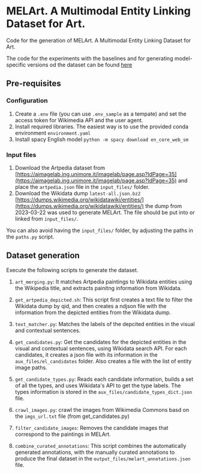 # MELArt. A Multimodal Entity Linking  Dataset for Art.

Code for the generation of MELArt. A Multimodal Entity Linking  Dataset for Art.

The code for the experiments with the baselines and for generating model-specific versions od the dataset can be found [here](https://github.com/HPI-Information-Systems/MELArt_experiments/)

## Pre-requisites

### Configuration

1. Create a `.env` file (you can use `.env_sample` as a tempate) and set the access token for Wikimedia API and the user agent.
2. Install required libraries. The easiest way is to use the provided conda environment `environment.yaml`
3. Install spacy English model `python -m spacy download en_core_web_sm`

### Input files
1. Download the Artpedia dataset from [https://aimagelab.ing.unimore.it/imagelab/page.asp?IdPage=35](https://aimagelab.ing.unimore.it/imagelab/page.asp?IdPage=35) and place the `artpedia.json` file in the `input_files/` folder.
2. Download the Wikidata dump `latest-all.json.bz2` [https://dumps.wikimedia.org/wikidatawiki/entities/](https://dumps.wikimedia.org/wikidatawiki/entities/) the dump from 2023-03-22 was used to generate MELArt. The file should be put into or linked from `input_files/`.

You can also avoid having the `input_files/` folder, by adjusting the paths in the `paths.py` script.

## Dataset generation

Execute the following scripts to generate the dataset.

1. `art_merging.py`: It matches Artpedia paintings to Wikidata entities using the Wikipedia title, and extracts painitng information from Wikidata.

2. `get_artpedia_depicted.sh`: This script first creates a text file to filter the Wikidata dump by qid, and then creates a ndjson file with the information from the depicted entities from the Wikidata dump.

3. `text_matcher.py`: Matches the labels of the depcited entities in the visual and contextual sentences.

4. `get_candidates.py`: Get the candidates for the depicted entities in the visual and contextual sentences, using Wikidata search API. For each candidates, it creates a json file with its information in the `aux_files/el_candidates` folder. Also creates a file with the list of entity image paths.

5. `get_candidate_types.py`: Reads each candidate information, builds a set of all the types, and uses Wikidata's API to get the type labels. The types information is stored in the `aux_files/candidate_types_dict.json` file.

6. `crawl_images.py`: crawl the images from Wikimedia Commons basd on the `imgs_url.txt` file (from get_candidates.py)

7. `filter_candidate_images`: Removes the candidate images that correspond to the paintings in MELArt.

8. `combine_curated_annotations`: This script combines the automatically generated annotations, with the manually curated annotations to produce the final dataset in the `output_files/melart_annotations.json` file.
